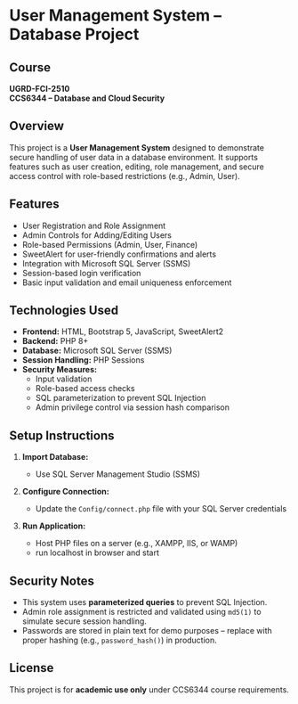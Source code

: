 # User Management System – Database Project

## Course
**UGRD-FCI-2510**  
**CCS6344 – Database and Cloud Security**

## Overview
This project is a **User Management System** designed to demonstrate secure handling of user data in a database environment. It supports features such as user creation, editing, role management, and secure access control with role-based restrictions (e.g., Admin, User).

## Features
- User Registration and Role Assignment
- Admin Controls for Adding/Editing Users
- Role-based Permissions (Admin, User, Finance)
- SweetAlert for user-friendly confirmations and alerts
- Integration with Microsoft SQL Server (SSMS)
- Session-based login verification
- Basic input validation and email uniqueness enforcement

## Technologies Used
- **Frontend:** HTML, Bootstrap 5, JavaScript, SweetAlert2
- **Backend:** PHP 8+
- **Database:** Microsoft SQL Server (SSMS)
- **Session Handling:** PHP Sessions
- **Security Measures:**
  - Input validation
  - Role-based access checks
  - SQL parameterization to prevent SQL Injection
  - Admin privilege control via session hash comparison


## Setup Instructions
1. **Import Database:**
   - Use SQL Server Management Studio (SSMS)

2. **Configure Connection:**
   - Update the `Config/connect.php` file with your SQL Server credentials

3. **Run Application:**
   - Host PHP files on a server (e.g., XAMPP, IIS, or WAMP)
   - run localhost in browser and start

## Security Notes
- This system uses **parameterized queries** to prevent SQL Injection.
- Admin role assignment is restricted and validated using `md5(1)` to simulate secure session handling.
- Passwords are stored in plain text for demo purposes – replace with proper hashing (e.g., `password_hash()`) in production.


## License
This project is for **academic use only** under CCS6344 course requirements.
